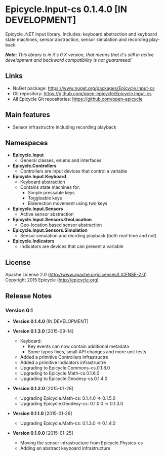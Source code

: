 # Epicycle.Input-cs 0.1.4.0 [IN DEVELOPMENT]
Epicycle .NET input library. Includes: keyboard abstraction and keyboard state machines, sensor abstraction, sensor simulation and recording play-back

***Note***: *This library is in it's 0.X version, that means that it's still in active development and backward compatibility is not guaranteed!*

## Links
* NuGet package: https://www.nuget.org/packages/Epicycle.Input-cs
* Git repository: https://github.com/open-epicycle/Epicycle.Input-cs
* All Epicycle Git repositories: https://github.com/open-epicycle

## Main features
* Sensor infrastructre including recording playback

## Namespaces
* **Epicycle.Input**
  * General classes, enums and interfaces
* **Epicycle.Controllers**
  * Controllers are input devices that control a variable
* **Epicycle.Input.Keyboard**
  * Keyboard abstraction
  * Contains state machines for:
    * Simple pressable keys
    * Toggleable keys
    * Biderection movement using two keys
* **Epicycle.Input.Sensors**
  * Active sensor abstraction
* **Epicycle.Input.Sensors.GeoLocation**
  * Geo-location based sensor abstraction
* **Epicycle.Input.Sensors.Simulation**
  * Sensor simulation and recrding playback (both real-time and not)
* **Epicycle.Indicators**
  * Indicators are devices that can present a variable

## License
Apache License 2.0 (http://www.apache.org/licenses/LICENSE-2.0)
Copyright 2015 Epicycle (http://epicycle.org)

## Release Notes
### Version 0.1 

* **Version 0.1.4.0** [IN DEVELOPMENT]

* **Version 0.1.3.0** [2015-09-14]
  * Keyboard:
    * Key events can now contain additional metadata
    * Some typos fixes, small API changes and more unit tests
  * Added a primitive Controllers infrastructre
  * Added a primitive Indicators infrastructre
  * Upgrading to Epicycle.Commons-cs.0.1.8.0
  * Upgrading to Epicycle.Math-cs.0.1.6.0
  * Upgrading to Epicycle.Geodesy-cs.0.1.4.0
 
* **Version 0.1.2.0** [2015-01-28]
  * Upgrading Epicycle.Math-cs: 0.1.4.0 => 0.1.5.0
  * Upgrading Epicycle.Geodesy-cs: 0.1.0.0 => 0.1.3.0

* **Version 0.1.1.0** [2015-01-26]
  * Upgrading Epicycle.Math-cs: 0.1.3.0 => 0.1.4.0

* **Version 0.1.0.0** [2015-01-25]
  * Moving the sensor infrastructure from Epicycle.Physics-cs
  * Adding an abstract keyboard infrastructure